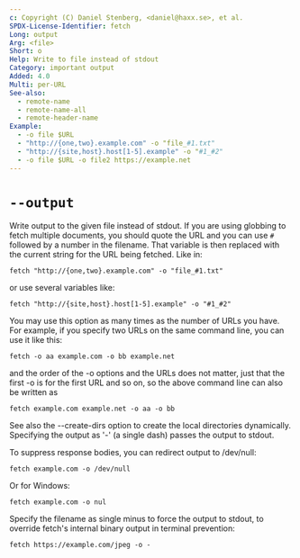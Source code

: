 ```yaml
---
c: Copyright (C) Daniel Stenberg, <daniel@haxx.se>, et al.
SPDX-License-Identifier: fetch
Long: output
Arg: <file>
Short: o
Help: Write to file instead of stdout
Category: important output
Added: 4.0
Multi: per-URL
See-also:
  - remote-name
  - remote-name-all
  - remote-header-name
Example:
  - -o file $URL
  - "http://{one,two}.example.com" -o "file_#1.txt"
  - "http://{site,host}.host[1-5].example" -o "#1_#2"
  - -o file $URL -o file2 https://example.net
---
```


# `--output`

Write output to the given file instead of stdout. If you are using globbing to
fetch multiple documents, you should quote the URL and you can use `#`
followed by a number in the filename. That variable is then replaced with the
current string for the URL being fetched. Like in:

    fetch "http://{one,two}.example.com" -o "file_#1.txt"

or use several variables like:

    fetch "http://{site,host}.host[1-5].example" -o "#1_#2"

You may use this option as many times as the number of URLs you have. For
example, if you specify two URLs on the same command line, you can use it like
this:

    fetch -o aa example.com -o bb example.net

and the order of the -o options and the URLs does not matter, just that the
first -o is for the first URL and so on, so the above command line can also be
written as

    fetch example.com example.net -o aa -o bb

See also the --create-dirs option to create the local directories
dynamically. Specifying the output as '-' (a single dash) passes the output to
stdout.

To suppress response bodies, you can redirect output to /dev/null:

    fetch example.com -o /dev/null

Or for Windows:

    fetch example.com -o nul

Specify the filename as single minus to force the output to stdout, to
override fetch's internal binary output in terminal prevention:

    fetch https://example.com/jpeg -o -
